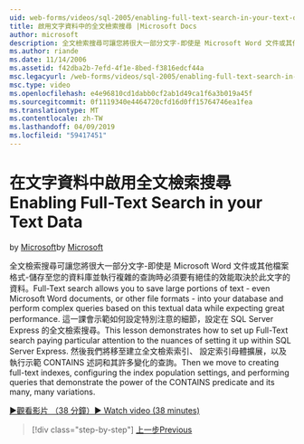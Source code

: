 ```yaml
---
uid: web-forms/videos/sql-2005/enabling-full-text-search-in-your-text-data
title: 啟用文字資料中的全文檢索搜尋 |Microsoft Docs
author: microsoft
description: 全文檢索搜尋可讓您將很大一部分文字-即使是 Microsoft Word 文件或其他檔案格式-儲存至您的資料庫並執行複雜的 qu....
ms.author: riande
ms.date: 11/14/2006
ms.assetid: f42dba2b-7efd-4f1e-8bed-f3816edcf44a
msc.legacyurl: /web-forms/videos/sql-2005/enabling-full-text-search-in-your-text-data
msc.type: video
ms.openlocfilehash: e4e96810cd1dabb0cf2ab1d49ca1f6a3b019a45f
ms.sourcegitcommit: 0f1119340e4464720cfd16d0ff15764746ea1fea
ms.translationtype: MT
ms.contentlocale: zh-TW
ms.lasthandoff: 04/09/2019
ms.locfileid: "59417451"
---
```

# <a name="enabling-full-text-search-in-your-text-data"></a><span data-ttu-id="ae2e8-103">在文字資料中啟用全文檢索搜尋</span><span class="sxs-lookup"><span data-stu-id="ae2e8-103">Enabling Full-Text Search in your Text Data</span></span>

<span data-ttu-id="ae2e8-104">by [Microsoft](https://github.com/microsoft)</span><span class="sxs-lookup"><span data-stu-id="ae2e8-104">by [Microsoft](https://github.com/microsoft)</span></span>

<span data-ttu-id="ae2e8-105">全文檢索搜尋可讓您將很大一部分文字-即使是 Microsoft Word 文件或其他檔案格式-儲存至您的資料庫並執行複雜的查詢時必須要有絕佳的效能取決於此文字的資料。</span><span class="sxs-lookup"><span data-stu-id="ae2e8-105">Full-Text search allows you to save large portions of text - even Microsoft Word documents, or other file formats - into your database and perform complex queries based on this textual data while expecting great performance.</span></span> <span data-ttu-id="ae2e8-106">這一課會示範如何設定特別注意的細節，設定在 SQL Server Express 的全文檢索搜尋。</span><span class="sxs-lookup"><span data-stu-id="ae2e8-106">This lesson demonstrates how to set up Full-Text search paying particular attention to the nuances of setting it up within SQL Server Express.</span></span> <span data-ttu-id="ae2e8-107">然後我們將移至建立全文檢索索引、 設定索引母體擴展，以及執行示範 CONTAINS 述詞和其許多變化的查詢。</span><span class="sxs-lookup"><span data-stu-id="ae2e8-107">Then we move to creating full-text indexes, configuring the index population settings, and performing queries that demonstrate the power of the CONTAINS predicate and its many, many variations.</span></span>

[<span data-ttu-id="ae2e8-108">&#9654;觀看影片 （38 分鐘）</span><span class="sxs-lookup"><span data-stu-id="ae2e8-108">&#9654; Watch video (38 minutes)</span></span>](https://channel9.msdn.com/Blogs/ASP-NET-Site-Videos/enabling-full-text-search-in-your-text-data)

> [!div class="step-by-step"]
> [<span data-ttu-id="ae2e8-109">上一步</span><span class="sxs-lookup"><span data-stu-id="ae2e8-109">Previous</span></span>](creating-and-using-stored-procedures.md)
